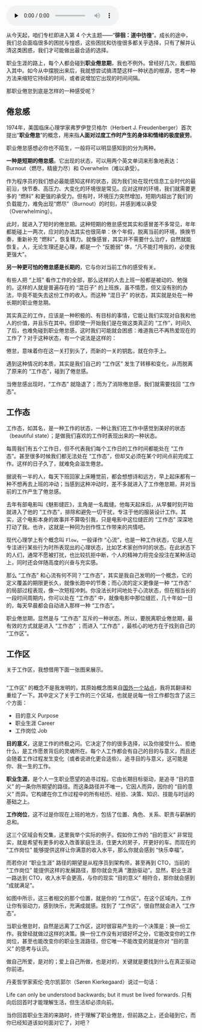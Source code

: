 <audio id="audio" title="39 | 职业倦怠：如何面对？" controls="" preload="none"><source id="mp3" src="https://static001.geekbang.org/resource/audio/ae/59/ae0a979841b8ac45772fdc2369ff5e59.mp3"></audio>

从今天起，咱们专栏即进入第 4 个大主题——“**徘徊：道中彷徨**”。成长的途中，我们总会面临很多的困扰与惶惑，这些困扰和彷徨很多都关乎选择，只有了解并认清这类困惑，我们才可能做出最合适的选择。

职业生涯的路上，每个人都会碰到**职业倦怠期**，我也不例外。曾经好几次，我都陷入其中。如今从中摆脱出来后，我就想尝试搞清楚这样一种状态的根源，思考一种方法来缩短它持续的时间，或者说增加它出现的时间间隔。

那职业倦怠到底是怎样的一种感受呢？

## 倦怠感

1974年，美国临床心理学家弗罗伊登贝格尔（Herbert J. Freudenberger）首次提出“**职业倦怠**”的概念，用来指**人面对过度工作时产生的身体和情绪的极度疲劳**。

职业倦怠感想必你也不陌生，一般将可以明显感知到的分为两种。

**一种是短期的倦怠感**。它出现的状态，可以用两个英文单词来形象地表达：Burnout（燃尽，精疲力尽）和 Overwhelm（难以承受）。

作为程序员的我们想必最能感知这样的状态，因为我们处在现代信息工业时代的最前沿，快节奏、高压力、大变化的环境很是常见。应对这样的环境，我们就需要更多的 “燃料” 和更强的承受力。但有时，环境压力突然增加，短期内超出了我们的负载能力，难免出现“燃尽”（Burnout）的时刻，并感到难以承受（Overwhelming）。

此时，就进入了短时的倦怠期。这种短期的倦怠感觉其实和感冒差不多常见，年年都能碰上一两次，应对的办法其实也很简单：休个年假，脱离当前的环境，换换节奏，重新补充 “燃料”，恢复精力。就像感冒，其实并不需要什么治疗，自然就能恢复。人，无论生理还是心理，都是一个 “反脆弱” 体，“凡不能打垮我的，必使我更强大”。

**另一种更可怕的倦怠感是长期的**，它与你对当前工作的感受有关。

有些人把 “上班” 看作工作的全部，那么这样的人去上班一般都是被动的、勉强的。这样的人就是普遍存在的 “混日子” 的上班族，虽不情愿，但又没有别的办法，毕竟不能失去这份工作的收入。而这种 “混日子” 的状态，其实就是处在一种长期的职业倦怠期。

其实真正的工作，应该是一种积极的、有目标的事情，它能让我们实现对自我和他人的价值，并且乐在其中。但即使一开始我们是在做这类真正的 “工作”，时间久了后，也难免碰到职业倦怠感，这时我们可能就会困惑：难道我已不再热爱现在的工作了？对于这种状态，有一个说法是这样的：

> 
倦怠，意味着你在这一关打到头了，而新的一关的钥匙，就在你手上。


遇到这种情况的本质，其实是我们自己的 “工作区” 发生了转移和变化，从而脱离了原来的 “工作态”，碰到了倦怠感。

当倦怠感出现时，“工作态” 就隐退了；而为了消除倦怠感，我们就需要找回 “工作态”。

## 工作态

工作态，如其名，是一种工作的状态，一种让我们在工作中感觉到美好的状态（beautiful state）；是做我们喜欢的工作时表现出来的一种状态。

每周我们有五个工作日，但不代表我们每个工作日的工作时间都能处在 “工作态”。甚至很多时候我们都无法处在 “工作态”，但却又必须在某个时间点前完成工作。这样的日子久了，就难免会滋生倦怠。

据说有一半的人，每天下班回家上床睡觉前，都会想想诗和远方，早上起床都有一种不想再去上班的冲动；当感到这种冲动时，差不多就进入了工作倦怠期，并对当前的工作产生了倦怠感。

去年有部电影叫《魅影缝匠》，主角是一名裁缝。他每天起床后，从早餐时刻开始就进入了他的 “工作态”，排除和避免一切干扰，专注于他的服装设计工作。其实，这个电影本身的故事并不算吸引我，只是电影中这位缝匠的 “工作态” 深深地打动了我。也许，这就是一种同为创作性工作带来的共情吧。

现代心理学上有个概念叫 `Flow`，一般译作 “心流”，也是一种工作状态，它是人在专注进行某些行为时所表现出的心理状态，比如艺术家创作时的状态。在此状态下的人们，通常不愿被打扰，也比较抗拒中断，个人的精神力将完全投注在某种活动上，同时还会伴随高度的兴奋与充实感。

那么 “工作态” 和心流有何不同？“工作态”，其实是我自己发明的一个概念，它的定义覆盖的期限更长久，就像长跑中的节奏；而心流的定义更像是一种 “工作态” 的局部过程表现，像一次短程冲刺。你没法长时间地处于心流状态，但在相当长的一段时间周期内，你可以处在 “工作态” 中，就像电影中那位缝匠，几十年如一日的，每天早晨都会自动进入那样一种 “工作态”。

职业倦怠期，显然是与 “工作态” 互斥的一种状态。所以，要脱离职业倦怠期，最有效的方式就是进入 “工作态” ；而进入 “工作态” ，最核心的地方在于找到自己的 “工作区”。

## 工作区

关于工作区，我想借用下面一张图来展示。

<img src="https://static001.geekbang.org/resource/image/7f/d0/7f7393885c1856c25d7873f19a063bd0.png" alt="">

“工作区” 的概念不是我发明的，其原始概念图来自[国外一个站点](https://liberationist.org/change-tools/the-work-zone)，我将其翻译和重绘了一下。其中定义了关于工作的三个区域，也就是说每一份工作都包含了这三个方面：

- 目的意义 Purpose
- 职业生涯 Career
- 工作岗位 Job

**目的意义**，这是工作的终极之问。它决定了你的很多选择，以及你接受什么、拒绝什么，是工作愿景背后的灵魂所在。每个人工作都会有自己的目的与意义，而且还会随着工作过程发生变化（或者说进化更合适些）。追寻目的与意义，这可能是你、我一生的工作。

**职业生涯**，是个人一生职业愿望的追寻过程。它由长期目标驱动，是追寻 “目的意义” 的一条你所期望的路径。而这条路径并不唯一，它因人而异，因你的 “目的意义” 而异。它构建在你工作过程中的所有经历、经验、决策、知识、技能与时运的基础之上。

**工作岗位**，这不过是你现在上班的地方，包括了位置、角色、关系、职责与薪酬的总和。

这三个区域会有交集，这里我举个实际的例子。假如你工作的 “目的意义” 非常现实，就是希望有更多的收入改善家庭生活，住更大的房子，开更好的车。而现在的 “工作岗位” 能够提供这样让你满意的收入水平，那么你就会感到 “快乐幸福”。

而若你对 “职业生涯” 路径的期望是从程序员到架构师，甚至再到 CTO，当前的 “工作岗位” 能提供这样的发展路径，那你就会充满 “激励驱动”。显然，职业生涯一路达到 CTO，收入水平会更高，与你的现实 “目的意义” 相符合，那你就会感到 “成就满足”。

如图中所示，这三者相交的那个位置，就是你的 “工作区”。在这个区域内，工作让你有驱动力，感到快乐，充满成就感。找到了 “工作区”，很自然就会进入 “工作态”。

当职业倦怠时，自然是远离了工作区，这时很容易产生的一个决策是：换一份工作。我曾经就做过这样的决策。换一份工作没有对错好坏之分，它能改变你的工作岗位，甚至也能改变你的职业生涯路径，但它唯一不能改变的就是你对 “目的意义” 的思考与认识。

做自己所爱，是对的；爱上自己所做，也是对的，关键就是要找到什么在真正驱动你前进。

丹麦哲学家索伦·克尔凯郭尔（Søren Kierkegaard）说过一句话：

> 
Life can only be understood backwards; but it must be lived forwards.
只有向后回首时才能理解生活，但生活却必须向前。


当你回首职业生涯的来路时，终于理解了职业倦怠，但前路之上，还会碰到它，而你已经知道该如何面对它了，对吧？


